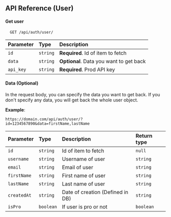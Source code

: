 ## API Reference (User)
#### Get user

```http
  GET /api/auth/user/
```

| Parameter | Type     | Description                             |
| :-------- | :------- | :-------------------------------------- |
| `id`      | `string` | **Required**. Id of item to fetch       |
| `data`    | `string` | **Optional**. Data you want to get back |
| `api_key` | `string` | **Required**. Prod API key              |

#### Data (Optional)

In the request body, you can specify the data you want to get back. If you don't specify any data, you will get back the whole user object.


__Example__:
```
https://domain.com/api/auth/user/?id=1234567890&data=firstName,lastName
```

| Parameter  | Type     | Description                                        | Return type    |
| :--------  | :------- | :------------------------------------------------- | :------------- |
| `id`       | `string` | Id of item to fetch                                | `null`         |
| `username` | `string` | Username of user                                   | `string`       |
| `email`    | `string` | Email of user                                      | `string`       |
| `firstName`| `string`| First name of user                                  | `string`       |
| `lastName` | `string`| Last name of user                                   | `string`       |
| `createdAt`| `string`| Date of creation (Defined in DB)                    | `string`       |
| `isPro`    | `boolean`| If user is pro or not                              | `boolean`      |
